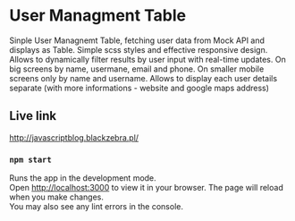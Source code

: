 # User Managment Table

Sinple User Managnemt Table, fetching user data from Mock API and displays as Table. Simple scss styles and effective responsive design.
Allows to dynamically filter results by user input with real-time updates. On big screens by name, usermane, email and phone. On smaller mobile screens only by name and username.
Allows to display each user details separate (with more informations - website and google maps address)

## Live link

http://javascriptblog.blackzebra.pl/

### `npm start`

Runs the app in the development mode.\
Open [http://localhost:3000](http://localhost:3000) to view it in your browser.
The page will reload when you make changes.\
You may also see any lint errors in the console.